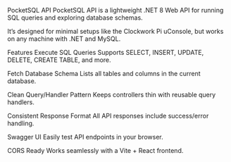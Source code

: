 PocketSQL API
PocketSQL API is a lightweight .NET 8 Web API for running SQL queries and exploring database schemas.

It’s designed for minimal setups like the Clockwork Pi uConsole, but works on any machine with .NET and MySQL.

Features
Execute SQL Queries
Supports SELECT, INSERT, UPDATE, DELETE, CREATE TABLE, and more.

Fetch Database Schema
Lists all tables and columns in the current database.

Clean Query/Handler Pattern
Keeps controllers thin with reusable query handlers.

Consistent Response Format
All API responses include success/error handling.

Swagger UI
Easily test API endpoints in your browser.

CORS Ready
Works seamlessly with a Vite + React frontend.
